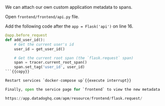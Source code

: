 We can attach our own custom application metadata to spans.

Open `frontend/frontend/api.py` file.

Add the following code after the `app = Flask('api')` on line 16.

``` python
@app.before_request
def add_user_id():
    # Get the current user's id
    user_id = get_user_id()

    # Get the current root span (the `flask.request` span)
    span = tracer.current_root_span()
    span.set_tag('user_id', user_id)
```{{copy}}

Restart services `docker-compose up`{{execute interrupt}}

Finally, open the service page for `frontend` to view the new metadata on traces.

https://app.datadoghq.com/apm/resource/frontend/flask.request/

